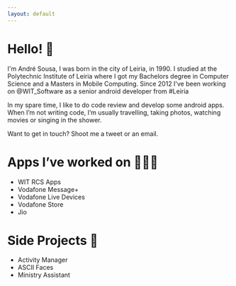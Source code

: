 ```yaml
---
layout: default
---
```


# Hello! 👋

I'm André Sousa, I was born in the city of Leiria, in 1990. I studied at the Polytechnic Institute of Leiria where I got my Bachelors degree in Computer Science and a Masters in Mobile Computing. Since 2012 I’ve been working on @WIT_Software as a senior android developer from #Leiria



In my spare time, I like to do code review and develop some android apps. 
When I’m not writing code, I’m usually travelling, taking photos, watching movies or singing in the shower.

Want to get in touch? Shoot me a tweet or an email.


# Apps I’ve worked on 👨🏻‍💻

- WIT RCS Apps
- Vodafone Message+
- Vodafone Live Devices
- Vodafone Store
- Jio


# Side Projects 💪

- Activity Manager
- ASCII Faces
- Ministry Assistant

